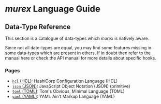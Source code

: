 # _murex_ Language Guide

## Data-Type Reference

This section is a catalogue of data-types which _murex_ is natively aware.

Since not all date-types are equal, you may find some features missing in
some data-types which are present in others. If in doubt then refer to
the manual here or check the API manual for more details about specific
hooks.

### Pages

* [`hcl` (HCL)](types/hcl.md):
  HashiCorp Configuration Language (HCL)
* [`json` (JSON)](types/json.md):
  JavaScript Object Notation (JSON) (primitive)
* [`toml` (TOML)](types/toml.md):
  Tom's Obvious, Minimal Language (TOML)
* [`yaml` (YAML)](types/yaml.md):
  YAML Ain't Markup Language (YAML)